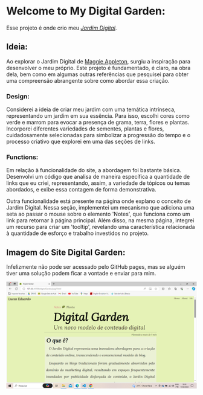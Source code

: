 # Welcome to My Digital Garden:
Esse projeto é onde crio meu [*Jardim Digital*](https://lceduardo.github.io/Digital-Garden/).

## Ideia: 
Ao explorar o Jardim Digital de [Maggie Appleton](https://maggieappleton.com/), surgiu a inspiração para desenvolver o meu próprio. Este projeto é fundamentado, é claro, na obra dela, bem como em algumas outras referências que pesquisei para obter uma compreensão abrangente sobre como abordar essa criação.

### Design: 
Considerei a ideia de criar meu jardim com uma temática intrínseca, representando um jardim em sua essência. Para isso, escolhi cores como verde e marrom para evocar a presença de grama, terra, flores e plantas. Incorporei diferentes variedades de sementes, plantas e flores, cuidadosamente selecionadas para simbolizar a progressão do tempo e o processo criativo que explorei em uma das seções de links.

### Functions:
Em relação à funcionalidade do site, a abordagem foi bastante básica. Desenvolvi um código que analisa de maneira específica a quantidade de links que eu criei, representando, assim, a variedade de tópicos ou temas abordados, e exibe essa contagem de forma demonstrativa.

Outra funcionalidade está presente na página onde explano o conceito de Jardim Digital. Nessa seção, implementei um mecanismo que adiciona uma seta ao passar o mouse sobre o elemento 'Notes', que funciona como um link para retornar à página principal. Além disso, na mesma página, integrei um recurso para criar um 'tooltip', revelando uma característica relacionada à quantidade de esforço e trabalho investidos no projeto.

## Imagem do Site Digital Garden:
Infelizmente não pode ser acessado pelo GitHub pages, mas se alguém tiver uma solução podem ficar a vontade e enviar para mim. 

![Imagem do site DigitalGarden](imagens/pag2.0.png)